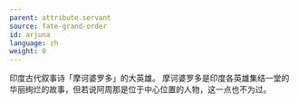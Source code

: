 ```yaml
---
parent: attribute.servant
source: fate-grand-order
id: arjuna
language: zh
weight: 0
---
```


印度古代叙事诗「摩诃婆罗多」的大英雄。
摩诃婆罗多是印度各英雄集结一堂的华丽绚烂的故事，但若说阿周那是位于中心位置的人物，这一点也不为过。
